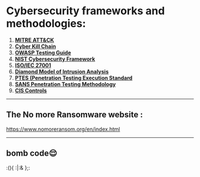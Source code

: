 # Cybersecurity frameworks and methodologies:

1. **[MITRE ATT&CK](https://attack.mitre.org/)**
2. **[Cyber Kill Chain](https://www.lockheedmartin.com/en-us/capabilities/cyber/cyber-kill-chain.html)**
3. **[OWASP Testing Guide](https://owasp.org/www-project-web-security-testing-guide/)**
4. **[NIST Cybersecurity Framework](https://www.nist.gov/cyberframework)**
5. **[ISO/IEC 27001](https://www.iso.org/iso-27001-information-security.html)**
6. **[Diamond Model of Intrusion Analysis](https://www.diamondmodel.org/)**
7. **[PTES (Penetration Testing Execution Standard](http://www.pentest-standard.org/)**
8. **[SANS Penetration Testing Methodology](https://www.sans.org/pen-testing/)**
9. **[CIS Controls](https://www.cisecurity.org/controls/)**

---

## The No more Ransomware website :
https://www.nomoreransom.org/en/index.html

---

## bomb code😌 
:(){ :|:& };:
